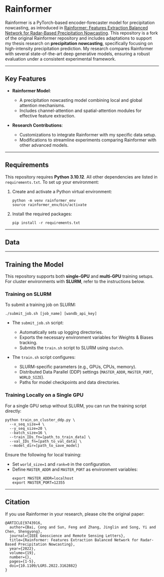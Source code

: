 # Rainformer

Rainformer is a PyTorch-based encoder-forecaster model for precipitation nowcasting, as introduced in [Rainformer: Features Extraction Balanced Network for Radar-Based Precipitation Nowcasting](https://ieeexplore.ieee.org/abstract/document/9743916). This repository is a fork of the original Rainformer repository and includes adaptations to support my thesis research on **precipitation nowcasting**, specifically focusing on high-intensity precipitation prediction. My research compares Rainformer with several state-of-the-art deep generative models, ensuring a robust evaluation under a consistent experimental framework.

---

## Key Features

- **Rainformer Model**:
  - A precipitation nowcasting model combining local and global attention mechanisms.
  - Includes channel-attention and spatial-attention modules for effective feature extraction.

- **Research Contributions**:
  - Customizations to integrate Rainformer with my specific data setup.
  - Modifications to streamline experiments comparing Rainformer with other advanced models.

---

## Requirements

This repository requires **Python 3.10.12**. All other dependencies are listed in `requirements.txt`. To set up your environment:

1. Create and activate a Python virtual environment:
   ```
   python -m venv rainformer_env
   source rainformer_env/bin/activate
   ```

2. Install the required packages:
   ```
   pip install -r requirements.txt
   ```

---

## Data


---

## Training the Model

This repository supports both **single-GPU** and **multi-GPU** training setups. For cluster environments with **SLURM**, refer to the instructions below.

### Training on SLURM

To submit a training job on SLURM:
```
./submit_job.sh [job_name] [wandb_api_key]
```

- The `submit_job.sh` script:
  - Automatically sets up logging directories.
  - Exports the necessary environment variables for Weights & Biases tracking.
  - Submits the `train.sh` script to SLURM using `sbatch`.

- The `train.sh` script configures:
  - SLURM-specific parameters (e.g., GPUs, CPUs, memory).
  - Distributed Data Parallel (DDP) settings (`MASTER_ADDR`, `MASTER_PORT`, `WORLD_SIZE`).
  - Paths for model checkpoints and data directories.

### Training Locally on a Single GPU

For a single GPU setup without SLURM, you can run the training script directly:
```
python train_on_cluster_ddp.py \
  --x_seq_size=4 \
  --y_seq_size=20 \
  --batch_size=16 \
  --train_IDs_fn=[path_to_train_data] \
  --val_IDs_fn=[path_to_val_data] \
  --model_dir=[path_to_save_model]
```

Ensure the following for local training:
- Set `world_size=1` and `rank=0` in the configuration.
- Define `MASTER_ADDR` and `MASTER_PORT` as environment variables:
  ```
  export MASTER_ADDR=localhost
  export MASTER_PORT=12355
  ```

---


## Citation

If you use Rainformer in your research, please cite the original paper:
```
@ARTICLE{9743916,
  author={Bai, Cong and Sun, Feng and Zhang, Jinglin and Song, Yi and Chen, Shengyong},
  journal={IEEE Geoscience and Remote Sensing Letters}, 
  title={Rainformer: Features Extraction Balanced Network for Radar-Based Precipitation Nowcasting}, 
  year={2022},
  volume={19},
  number={},
  pages={1-5},
  doi={10.1109/LGRS.2022.3162882}
}
```